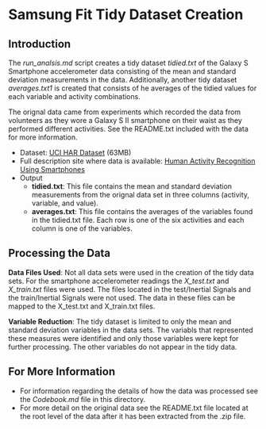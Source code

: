 Samsung Fit Tidy Dataset Creation
=================================

## Introduction
The *run_analsis.md* script creates a tidy dataset *tidied.txt* of the Galaxy S Smartphone accelerometer data consisting of the mean and standard deviation measurements in the data. Additionally, another tidy dataset *averages.txt1* is created that consists of he averages of the tidied values for each variable and activity combinations.

The orignal data came from experiments which recorded the data from volunteers as they wore a Galaxy S II smartphone on their waist as they performed different activities. See the README.txt included with the data for more information.

* Dataset: [UCI HAR Dataset](https://d396qusza40orc.cloudfront.net/getdata%2Fprojectfiles%2FUCI%20HAR%20Dataset.zip) (63MB)
* Full description site where data is available: [Human Activity Recognition Using Smartphones](http://archive.ics.uci.edu/ml/datasets/Human+Activity+Recognition+Using+Smartphones)
* Output
    * **tidied.txt**: This file contains the mean and standard deviation measurements from the orignal data set in three columns (activity, variable, and value).
    * **averages.txt**: This file contains the averages of the variables found in the tidied.txt file. Each row is one of the six activities and each column is one of the variables.

## Processing the Data
**Data Files Used**: Not all data sets were used in the creation of the tidy data sets. For the smartphone accelerometer readings the *X_test.txt* and *X_train.txt* files were used. The files located in the test/Inertial Signals and the train/Inertial Signals were not used. The data in these files can be mapped to the X_test.txt and X_train.txt files.

**Variable Reduction**: The tidy dataset is limited to only the mean and standard deviation variables in the data sets. The variabls that represented these measures were identified and only those variables were kept for further processing. The other variables do not appear in the tidy data.

## For More Information
* For information regarding the details of how the data was processed see the *Codebook.md* file in this directory.
* For more detail on the original data see the README.txt file located at the root level of the data after it has been extracted from the .zip file.
